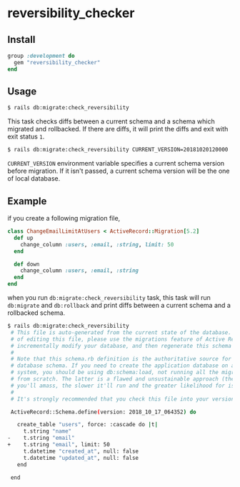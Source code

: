 # reversibility_checker

## Install

```rb
group :development do
  gem "reversibility_checker"
end
```

## Usage

```bash
$ rails db:migrate:check_reversibility
```

This task checks diffs between a current schema and a schema which migrated and rollbacked. If there are diffs, it will print the diffs and exit with exit status `1`.

```bash
$ rails db:migrate:check_reversibility CURRENT_VERSION=20181020120000
```

`CURRENT_VERSION` environment variable specifies a current schema version before migration. If it isn't passed, a current schema version will be the one of local database.

## Example

if you create a following migration file,

```rb
class ChangeEmailLimitAtUsers < ActiveRecord::Migration[5.2]
  def up
    change_column :users, :email, :string, limit: 50
  end

  def down
    change_column :users, :email, :string
  end
end
```

when you run `db:migrate:check_reversibility` task, this task will run `db:migrate` and `db:rollback` and print diffs between a current schema and a rollbacked schema.

```bash
$ rails db:migrate:check_reversibility
 # This file is auto-generated from the current state of the database. Instead
 # of editing this file, please use the migrations feature of Active Record to
 # incrementally modify your database, and then regenerate this schema definition.
 #
 # Note that this schema.rb definition is the authoritative source for your
 # database schema. If you need to create the application database on another
 # system, you should be using db:schema:load, not running all the migrations
 # from scratch. The latter is a flawed and unsustainable approach (the more migrations
 # you'll amass, the slower it'll run and the greater likelihood for issues).
 #
 # It's strongly recommended that you check this file into your version control system.

 ActiveRecord::Schema.define(version: 2018_10_17_064352) do

   create_table "users", force: :cascade do |t|
     t.string "name"
-    t.string "email"
+    t.string "email", limit: 50
     t.datetime "created_at", null: false
     t.datetime "updated_at", null: false
   end

 end
```
